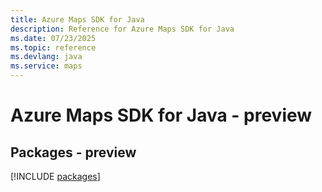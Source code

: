 ```yaml
---
title: Azure Maps SDK for Java
description: Reference for Azure Maps SDK for Java
ms.date: 07/23/2025
ms.topic: reference
ms.devlang: java
ms.service: maps
---
```

# Azure Maps SDK for Java - preview
## Packages - preview
[!INCLUDE [packages](maps-index.md)]